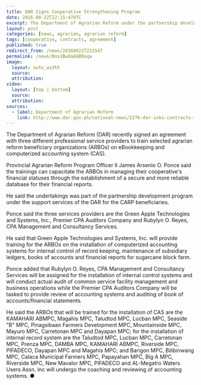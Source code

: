 ```yaml
---
title: DAR Signs Cooperative Strengthening Program
date: 2016-08-22T22:15:47UTC
excerpt: The Department of Agrarian Reform under the partnership development program entered into an agreement on 22 August 2016 investing in the technical strengthening programs of selected agrarian reform beneficiary organizations.
layout: post
categories: [news, agrarian, agrarian reform]
tags: [cooperative, contracts, agreement]
published: true
redirect_from: /news/20160822T221547
permalink: /news/Bnx1BwOad4BRoqa
image:
  layout: auto_width
  source: 
  attribution: 
video:
  layout: [top | bottom]
  source: 
  attribution: 
sources:
  - label: Department of Agrarian Reform
    link: http://www.dar.gov.ph/national-news/2276-dar-inks-contracts-for-coop-strengthening-program
---
```


The Department of Agrarian Reform (DAR) recently signed an agreement with three different professional service providers to train selected agrarian reform beneficiary organizations (ARBOs) on eBookkeeping and computerized accounting system (CAS).

Provincial Agrarian Reform Program Officer II James Arsenio O. Ponce said the trainings can capacitate the  ARBOs in managing their cooperative's financial statuses through the establishment of a secure and more reliable database for their financial reports.

He said the undertakings was part of the partnership development program under the support services of the DAR for the CARP beneficiaries.

Ponce said the three services providers are the Green Apple Technologies and Systems, Inc., Premier CPA Auditors Company and Rubylyn O. Reyes, CPA Management and Consultancy Services.

He said that Green Apple Technologies and Systems, Inc. will provide training for the ARBOs on the installation of computerized accounting systems for internal control of record keeping, maintenance of subsidiary ledgers, books of accounts and financial reports for sugarcane block farm.

Ponce added that Rubylyn O. Reyes, CPA Management and Consultancy Services will be assigned for the installation of internal control systems  and will conduct actual audit of common service facility management and business operations while the Premier CPA Auditors Company will be tasked to provide review of accounting systems and auditing of book of accounts/financial statements.

He said the ARBOs that will be trained for the installation of CAS are the KAMAHARI ABMPC, Magahis MPC, Taludtod MPC, Lucban MPC, Seaside "B" MPC, Pinagsibaan Farmers Development MPC, Mountainside MPC, Mayuro MPC, Carretonan MPC and Dayapan MPC; for the installation of internal record system are the Taludtod MPC, Lucban MPC, Carretonan MPC, Prenza MPC, DAMBA MPC, KAMAHARI ABMPC, Riverside MPC, PIFADECO, Dayapan MPC and Magahis MPC; and Barigon MPC, Bilibinwang MPC, Calaca Municipal Farmers MPC, Papayahan MPC, Big A MPC, Riverside MPC, New Mavalor MPC, PIFADECO and AL-Megatro Waters Users Assn. Inc will undergo the coaching and reviewing of accounting systems.
&#x25cf;


